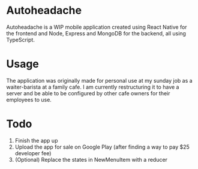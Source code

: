# Autoheadache

Autoheadache is a WIP mobile application created using React Native for the frontend and Node, Express and MongoDB for the backend, all using TypeScript.

# Usage

The application was originally made for personal use at my sunday job as a waiter-barista at a family cafe. I am currently restructuring it to have a server and be able to be configured by other cafe owners for their employees to use.

# Todo


1. Finish the app up
2. Upload the app for sale on Google Play (after finding a way to pay $25 developer fee)
3. (Optional) Replace the states in NewMenuItem with a reducer
   